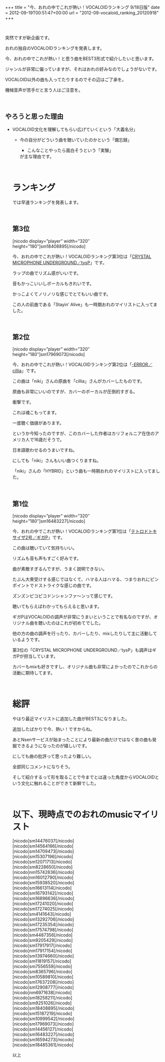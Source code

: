 +++
title = "今、おれの中でこれが熱い！VOCALOIDランキング 9/18日版"
date = 2012-09-19T00:51:47+00:00
url = "2012-09-vocaloid_ranking_20120918"
+++

&nbsp;

突然ですが新企画です。

おれの独自のVOCALOIDランキングを発表します。

今、おれの中でこれが熱い！と思う曲をBEST3形式で紹介したいと思います。

ジャンルが非常に偏っていますが、それはおれの好みなのでしょうがないです。

VOCALOID以外の曲も入ってたりするのでその辺はご了承を。

機械音声が苦手だと言う人はご注意を。

&nbsp;

## やろうと思った理由

- VOCALOID文化を理解してもらい広げていくという「大義名分」 
    - 今の自分がどういう曲を聴いていたのかという「備忘録」 
        - こんなことやったら面白そうという「実験」 </ul> 
        が主な理由です。
        
        &nbsp;
        
        # ランキング
        
        では早速ランキングを発表します。
        
        &nbsp;
        
        ## 第3位
        
        [nicodo display=&#8221;player&#8221; width=&#8221;320&#8243; height=&#8221;180&#8243;]sm18408895[/nicodo]
        
        今、おれの中でこれが熱い！VOCALOIDランキング第3位は「[CRYSTAL MICROPHONE UNDERGROUND／tysP](http://www.nicovideo.jp/watch/sm18408895 "鏡音リン・レンオリジナル曲 CRYSTAL MICROPHONE UNDERGROUND - ニコニコ動画:Zero")」です。
        
        ラップの曲でリズム感がいいです。
        
        音もかっこいいしボーカルもきれいです。
        
        かっこよくてノリノリな感じでとてもいい曲です。
        
        この人の前曲である「Stayin&#8217; Alive」も一時期おれのマイリストに入ってました。
        
        &nbsp;
        
        ## 第2位
        
        [nicodo display=&#8221;player&#8221; width=&#8221;320&#8243; height=&#8221;180&#8243;]sm17969073[/nicodo]
        
        今、おれの中でこれが熱い！VOCALOIDランキング第2位は「[-ERROR／cillia](http://www.nicovideo.jp/watch/sm17969073 "【波音リツキレ音源】-ERROR 【UTAUカバー】 - ニコニコ動画:Zero")」です。
        
        この曲は「niki」さんの原曲を「cillia」さんがカバーしたものです。
        
        原曲も非常にいいのですが、カバーのボーカルが圧倒的すぎる。
        
        衝撃です。
        
        これは魂こもってます。
        
        一度聴く価値があります。
        
        というか今知ったのですが、このカバーした作者はカリフォルニア在住のアメリカ人で16歳だそうで。
        
        日本語歌わせるのうまいですね。
        
        にしても「niki」さんもいい曲つくりますね。
        
        「niki」さんの「HYBRID」という曲も一時期おれのマイリストに入ってました。
        
        &nbsp;
        
        ## 第1位
        
        [nicodo display=&#8221;player&#8221; width=&#8221;320&#8243; height=&#8221;180&#8243;]sm16483227[/nicodo]
        
        今、おれの中でこれが熱い！VOCALOIDランキング第1位は「[テトロドトキサイザ2号／ギガP](http://www.nicovideo.jp/watch/sm16483227 "【GUMIさん】テトロドトキサイザ2号【オリジナル】 - ニコニコ動画:Zero")」です。
        
        この曲は聴いていて気持ちいい。
        
        リズムも音も声もすごく好みです。
        
        曲が素敵すぎるんですが、うまく説明できない。
        
        たぶん大衆受けする感じではなくて、ハマる人はハマる、つまりおれにピンポイントでドストライクな感じの曲です。
        
        ズンズンピコピコドンシャンファ～ンって感じです。
        
        聴いてもらえばわかってもらえると思います。
        
        ギガPはVOCALOIDの調声が非常にうまいということで有名なのですが、オリジナル曲を聴いたのはこれが初めてでした。
        
        他の方の曲の調声を行ったり、カバーしたり、mixしたりして主に活動しているようです。
        
        第3位の「CRYSTAL MICROPHONE UNDERGROUND／tysP」も調声はギガPが担当しています。
        
        カバーもmixも好きですし、オリジナル曲も非常によかったのでこれからの活動に期待してます。
        
        &nbsp;
        
        # 総評
        
        やはり最近マイリストに追加した曲がBEST3になりました。
        
        追加したばかりで今、熱い！ですからね。
        
        あとNsenサービスが始まったことにより最新の曲だけではなく昔の曲も発掘できるようになったのが嬉しいです。
        
        にしても曲の批評って思ったより難しい。
        
        全部同じコメントになりそう。
        
        そして紹介するって形を取ることで今までとは違った角度からVOCALOIDという文化に触れることができて新鮮でした。
        
        &nbsp;
        
        # 以下、現時点でのおれのmusicマイリスト
        
        <div class="niconico">
          [nicodo]sm14476037[/nicodo]<br />[nicodo]sm14564166[/nicodo]<br />[nicodo]sm14709473[/nicodo]<br />[nicodo]sm15307196[/nicodo]<br />[nicodo]sm12071713[/nicodo]<br />[nicodo]sm8228650[/nicodo]<br />[nicodo]nm15742836[/nicodo]<br />[nicodo]nm16012790[/nicodo]<br />[nicodo]sm15938520[/nicodo]<br />[nicodo]sm16613114[/nicodo]<br />[nicodo]sm16793142[/nicodo]<br />[nicodo]sm16896636[/nicodo]<br />[nicodo]sm17241020[/nicodo]<br />[nicodo]sm17274025[/nicodo]<br />[nicodo]sm4141643[/nicodo]<br />[nicodo]sm13292706[/nicodo]<br />[nicodo]sm17235354[/nicodo]<br />[nicodo]sm17574798[/nicodo]<br />[nicodo]sm4487356[/nicodo]<br />[nicodo]sm9205429[/nicodo]<br />[nicodo]sm17917917[/nicodo]<br />[nicodo]nm17917154[/nicodo]<br />[nicodo]sm13974660[/nicodo]<br />[nicodo]sm11819157[/nicodo]<br />[nicodo]sm7556559[/nicodo]<br />[nicodo]sm8365796[/nicodo]<br />[nicodo]sm10589810[/nicodo]<br />[nicodo]sm17637208[/nicodo]<br />[nicodo]sm12908777[/nicodo]<br />[nicodo]nm6971638[/nicodo]<br />[nicodo]sm18258211[/nicodo]<br />[nicodo]sm9251026[/nicodo]<br />[nicodo]sm18408895[/nicodo]<br />[nicodo]sm15187219[/nicodo]<br />[nicodo]sm10999542[/nicodo]<br />[nicodo]sm17969073[/nicodo]<br />[nicodo]sm14456127[/nicodo]<br />[nicodo]sm16483227[/nicodo]<br />[nicodo]sm16594273[/nicodo]<br />[nicodo]sm18485361[/nicodo]
        </div>
        
        
        
        <p style="clear: both;">
          以上
        </p>